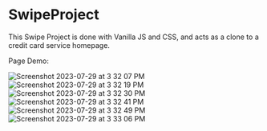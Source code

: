 
# SwipeProject
This Swipe Project is done with Vanilla JS and CSS, and acts as a clone to a credit card service homepage. 

Page Demo: 

![Screenshot 2023-07-29 at 3 32 07 PM](https://github.com/KyEBell/SwipeProject/assets/126792185/f4e5879b-af1b-401d-b042-ae863563d17b)
![Screenshot 2023-07-29 at 3 32 19 PM](https://github.com/KyEBell/SwipeProject/assets/126792185/3bc4f959-1ee8-402f-81d6-b2cc29eccb0e)
![Screenshot 2023-07-29 at 3 32 30 PM](https://github.com/KyEBell/SwipeProject/assets/126792185/76566491-43be-48b2-b719-cd202e7a08bc)
![Screenshot 2023-07-29 at 3 32 41 PM](https://github.com/KyEBell/SwipeProject/assets/126792185/69a8bdb7-4538-4ded-b756-f7a8dc38055d)
![Screenshot 2023-07-29 at 3 32 49 PM](https://github.com/KyEBell/SwipeProject/assets/126792185/cfde4f36-33b6-4569-81e8-37240178493f)
![Screenshot 2023-07-29 at 3 33 06 PM](https://github.com/KyEBell/SwipeProject/assets/126792185/bc94fbe1-88f7-47aa-84d5-9b1fce641a07)

